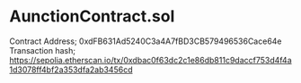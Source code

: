 # AunctionContract.sol
Contract Address; 0xdFB631Ad5240C3a4A7fBD3CB579496536Cace64e
Transaction hash; https://sepolia.etherscan.io/tx/0xdbac0f63dc2c1e86db811c9daccf753d4f4a1d3078ff4bf2a353dfa2ab3456cd
